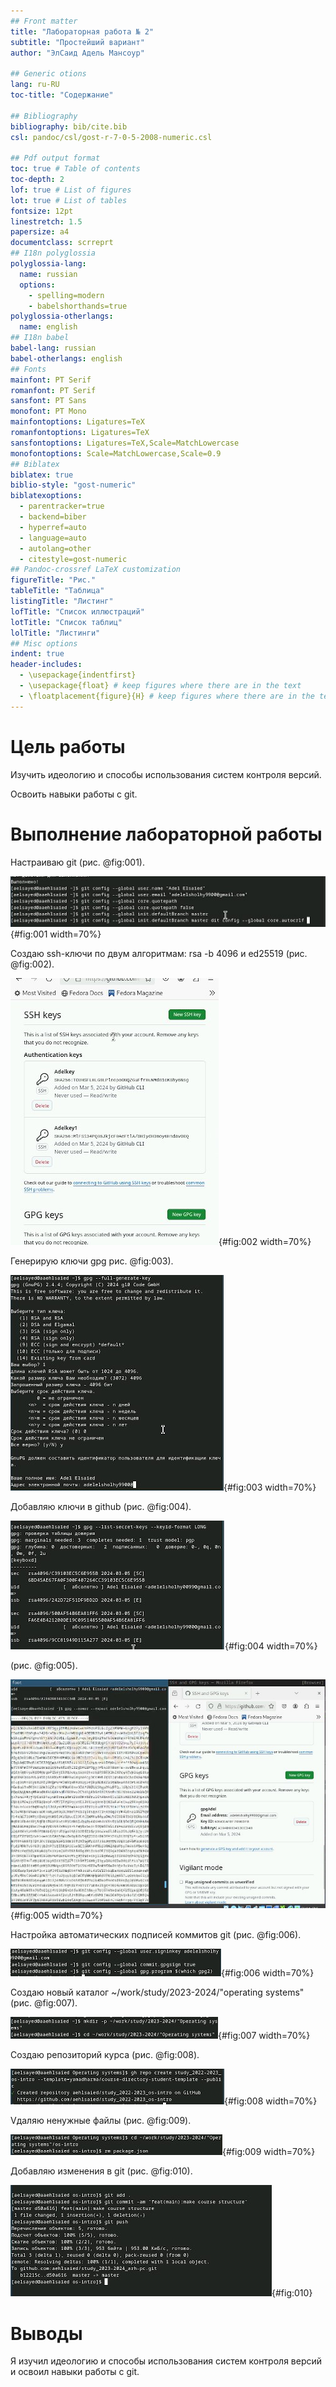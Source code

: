 ```yaml
---
## Front matter
title: "Лабораторная работа № 2"
subtitle: "Простейший вариант"
author: "ЭлСаид Адель Мансoyp"

## Generic otions
lang: ru-RU
toc-title: "Содержание"

## Bibliography
bibliography: bib/cite.bib
csl: pandoc/csl/gost-r-7-0-5-2008-numeric.csl

## Pdf output format
toc: true # Table of contents
toc-depth: 2
lof: true # List of figures
lot: true # List of tables
fontsize: 12pt
linestretch: 1.5
papersize: a4
documentclass: scrreprt
## I18n polyglossia
polyglossia-lang:
  name: russian
  options:
	- spelling=modern
	- babelshorthands=true
polyglossia-otherlangs:
  name: english
## I18n babel
babel-lang: russian
babel-otherlangs: english
## Fonts
mainfont: PT Serif
romanfont: PT Serif
sansfont: PT Sans
monofont: PT Mono
mainfontoptions: Ligatures=TeX
romanfontoptions: Ligatures=TeX
sansfontoptions: Ligatures=TeX,Scale=MatchLowercase
monofontoptions: Scale=MatchLowercase,Scale=0.9
## Biblatex
biblatex: true
biblio-style: "gost-numeric"
biblatexoptions:
  - parentracker=true
  - backend=biber
  - hyperref=auto
  - language=auto
  - autolang=other
  - citestyle=gost-numeric
## Pandoc-crossref LaTeX customization
figureTitle: "Рис."
tableTitle: "Таблица"
listingTitle: "Листинг"
lofTitle: "Список иллюстраций"
lotTitle: "Список таблиц"
lolTitle: "Листинги"
## Misc options
indent: true
header-includes:
  - \usepackage{indentfirst}
  - \usepackage{float} # keep figures where there are in the text
  - \floatplacement{figure}{H} # keep figures where there are in the text
---
```


# Цель работы

Изучить идеологию и способы использования систем контроля версий.

Освоить навыки работы с git.

# Выполнение лабораторной работы

Настраиваю git (рис. @fig:001).

![Базовая настройка git](image/10.jpg){#fig:001 width=70%}


Создаю ssh-ключи по двум алгоритмам: rsa -b 4096 и ed25519
(рис. @fig:002).

![Ssh-ключи](image/9.jpg){#fig:002 width=70%} 

Генерирую ключи gpg рис. @fig:003).

![Создание gpg-ключей](image/8.jpg){#fig:003 width=70%}

Добавляю ключи в github (рис. @fig:004).

![Gpg-ключи в github](image/7.jpg){#fig:004 width=70%}

(рис. @fig:005).

![Gpg-ключи в github](image/6.jpg){#fig:005 width=70%}

Настройка автоматических подписей коммитов git (рис. @fig:006).

![Настройка подписей](image/5.jpg){#fig:006 width=70%}

Cоздаю новый каталог ~/work/study/2023-2024/"operating systems" (рис. @fig:007).

![Cоздание нового каталога](image/4.jpg){#fig:007 width=70%} 

Cоздаю репозиторий курса (рис. @fig:008).

![Создание репозитория курса на основе шаблона](image/3.jpg){#fig:008 width=70%} 

Vдаляю ненужные файлы (рис. @fig:009).

![Удаление файлов](image/1.jpg){#fig:009 width=70%} 

Добавляю изменения в git (рис. @fig:010).

![Добавление в git](image/11.jpg){#fig:010}





# Выводы

Я изучил идеологию и способы использования систем контроля версий и oсвоил навыки работы с git.


